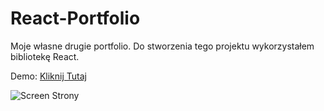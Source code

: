 # React-Portfolio
Moje własne drugie portfolio.
Do stworzenia tego projektu wykorzystałem bibliotekę React.

Demo: <a href="https://rafi9898.github.io/portfolio/">Kliknij Tutaj</a>


<img src="https://rafal-podraza.pl/img/projekty/react-portfolio.png" alt="Screen Strony" />

